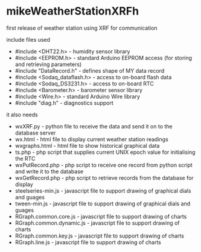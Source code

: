 mikeWeatherStationXRFh
======================
first release of weather station using XRF for communication

include files used
- #include \<DHT22.h\>            - humidity sensor library
- #include \<EEPROM.h\>           - standard Arduino EEPROM access (for storing and retrieving parameters)
- #include "DataRecord.h"       - defines shape of MY data record
- #include \<Sodaq_dataflash.h\>  - access to on-board flash data
- #include \<Sodaq_DS3231.h\>     - access to on-board RTC
- #include \<Barometer.h\>        - barometer sensor library
- #include \<Wire.h\>             - standard Arduino Wire library
- #include "diag.h"             - diagnostics support

it also needs
- wxXRF.py                  - python file to receive the data and send it on to the database server
- wx.html                   - html file to display current weather station readings
- wxgraphs.html             - html file to show historical graphical data
- ts.php                    - php script that supplies current UNIX epoch value for initialising the RTC
- wxPutRecord.php           - php script to receive one record from python script and write it to the database
- wxGetRecord.php           - php script to retrieve records from the database for display
- steelseries-min.js        - javascript file to support drawing of graphical dials and guages
- tween-min.js              - javascript file to support drawing of graphical dials and guages
- RGraph.common.core.js     - javascript file to support drawing of charts
- RGraph.common.dynamic.js  - javascript file to support drawing of charts
- RGraph.common.key.js      - javascript file to support drawing of charts
- RGraph.line.js            - javascript file to support drawing of charts
